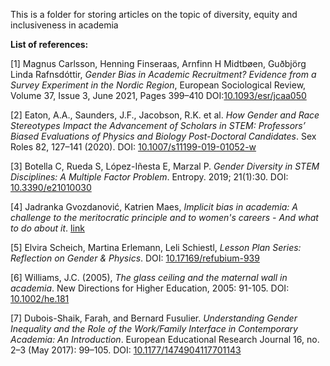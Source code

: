 This is a folder for storing articles on the topic of diversity, equity and inclusiveness in academia

__List of references:__  

[1] Magnus Carlsson, Henning Finseraas, Arnfinn H Midtbøen, Guðbjörg Linda Rafnsdóttir, _Gender Bias in Academic Recruitment? Evidence from a Survey Experiment in the Nordic Region_, European Sociological Review, Volume 37, Issue 3, June 2021, Pages 399–410 DOI:[10.1093/esr/jcaa050](https://doi.org/10.1093/esr/jcaa050)  

[2] Eaton, A.A., Saunders, J.F., Jacobson, R.K. et al. _How Gender and Race Stereotypes Impact the Advancement of Scholars in STEM: Professors’ Biased Evaluations of Physics and Biology Post-Doctoral Candidates_. Sex Roles 82, 127–141 (2020). DOI: [10.1007/s11199-019-01052-w](https://doi.org/10.1007/s11199-019-01052-w)  

[3] Botella C, Rueda S, López-Iñesta E, Marzal P. _Gender Diversity in STEM Disciplines: A Multiple Factor Problem_. Entropy. 2019; 21(1):30. DOI: [10.3390/e21010030](https://doi.org/10.3390/e21010030)  

[4] Jadranka Gvozdanović, Katrien Maes, _Implicit bias in academia: A challenge to the meritocratic principle and to women's careers - And what to do about it_. [link](https://www.leru.org/publications/implicit-bias-in-academia-a-challenge-to-the-meritocratic-principle-and-to-womens-careers-and-what-to-do-about-it)  

[5] Elvira Scheich, Martina Erlemann, Leli Schiestl, _Lesson Plan Series: Reflection on Gender & Physics_. DOI: [10.17169/refubium-939](http://dx.doi.org/10.17169/refubium-939)  

[6] Williams, J.C. (2005), _The glass ceiling and the maternal wall in academia_. New Directions for Higher Education, 2005: 91-105. DOI: [10.1002/he.181](https://doi.org/10.1002/he.181)  

[7] Dubois-Shaik, Farah, and Bernard Fusulier. _Understanding Gender Inequality and the Role of the Work/Family Interface in Contemporary Academia: An Introduction_. European Educational Research Journal 16, no. 2–3 (May 2017): 99–105. DOI: [10.1177/1474904117701143](https://doi.org/10.1177/1474904117701143)  
